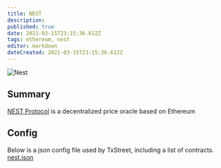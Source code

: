 ```yaml
---
title: NEST
description: 
published: true
date: 2021-03-15T23:15:36.612Z
tags: ethereum, nest
editor: markdown
dateCreated: 2021-03-15T23:15:36.612Z
---
```


![Nest](https://txstreet.com/static/img/singles/house_logos/nest.png)

## Summary

<a href="https://nestdapp.io/" target="_blank">NEST Protocol</a> is a decentralized price oracle based on Ethereum

## Config

Below is a json config file used by TxStreet, including a list of contracts.
[nest.json](/ethereum/houses/nest.json)